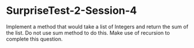 # SurpriseTest-2-Session-4

Implement a method that would take a list of Integers and return the sum of the list. Do not use sum method to do this. Make use of recursion to complete this question.
